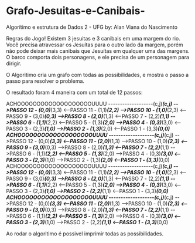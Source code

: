 # Grafo-Jesuitas-e-Canibais-
Algorítimo e estrutura de Dados 2 - UFG
by: Alan Viana do Nascimento

Regras do Jogo!
Existem 3 jesuitas e 3 canibais em uma margem do rio.
Você precisa atravessar os Jesuítas para o outro lado da margem, porém não pode deixar mais canibais que Jesuítas em qualquer uma das margens. O barco comporta dois personagens, e ele precisa de um personagem para dirigir.

O Algoritimo cria um grafo com todas as possibilidades, e mostra o passo a passo para resolver o problema.

O resultado foram 4 maneira com um total de 12 passos:

ACHOOOOOOOOOOOOOOOOOOOUUUU
-------------------(c,j)_____(c,j)
-->PASSO 12	 - (0,0)_____(3,3)
<--PASSO 11	 - (1,1)_____(2,2)
-->PASSO 10	 - (1,0)_____(2,3)
<--PASSO 9	 - (3,0)_____(0,3)
-->PASSO 8	 - (2,0)_____(1,3)
<--PASSO 7	 - (2,2)_____(1,1)
-->PASSO 6	 - (1,1)_____(2,2)
<--PASSO 5	 - (1,3)_____(2,0)
-->PASSO 4	 - (0,3)_____(3,0)
<--PASSO 3	 - (2,3)_____(1,0)
-->PASSO 2	 - (1,3)_____(2,0)
<--PASSO 1	 - (3,3)_____(0,0)
ACHOOOOOOOOOOOOOOOOOOOUUUU
-------------------(c,j)_____(c,j)
-->PASSO 12	 - (0,0)_____(3,3)
<--PASSO 11	 - (2,0)_____(1,3)
-->PASSO 10	 - (1,0)_____(2,3)
<--PASSO 9	 - (3,0)_____(0,3)
-->PASSO 8	 - (2,0)_____(1,3)
<--PASSO 7	 - (2,2)_____(1,1)
-->PASSO 6	 - (1,1)_____(2,2)
<--PASSO 5	 - (1,3)_____(2,0)
-->PASSO 4	 - (0,3)_____(3,0)
<--PASSO 3	 - (2,3)_____(1,0)
-->PASSO 2	 - (1,3)_____(2,0)
<--PASSO 1	 - (3,3)_____(0,0)
ACHOOOOOOOOOOOOOOOOOOOUUUU
-------------------(c,j)_____(c,j)
-->PASSO 12	 - (0,0)_____(3,3)
<--PASSO 11	 - (1,1)_____(2,2)
-->PASSO 10	 - (1,0)_____(2,3)
<--PASSO 9	 - (3,0)_____(0,3)
-->PASSO 8	 - (2,0)_____(1,3)
<--PASSO 7	 - (2,2)_____(1,1)
-->PASSO 6	 - (1,1)_____(2,2)
<--PASSO 5	 - (1,3)_____(2,0)
-->PASSO 4	 - (0,3)_____(3,0)
<--PASSO 3	 - (2,3)_____(1,0)
-->PASSO 2	 - (2,2)_____(1,1)
<--PASSO 1	 - (3,3)_____(0,0)
ACHOOOOOOOOOOOOOOOOOOOUUUU
-------------------(c,j)_____(c,j)
-->PASSO 12	 - (0,0)_____(3,3)
<--PASSO 11	 - (2,0)_____(1,3)
-->PASSO 10	 - (1,0)_____(2,3)
<--PASSO 9	 - (3,0)_____(0,3)
-->PASSO 8	 - (2,0)_____(1,3)
<--PASSO 7	 - (2,2)_____(1,1)
-->PASSO 6	 - (1,1)_____(2,2)
<--PASSO 5	 - (1,3)_____(2,0)
-->PASSO 4	 - (0,3)_____(3,0)
<--PASSO 3	 - (2,3)_____(1,0)
-->PASSO 2	 - (2,2)_____(1,1)
<--PASSO 1	 - (3,3)_____(0,0)

Ao rodar o algoritimo é possivel imprimir todas as possibilidades.
